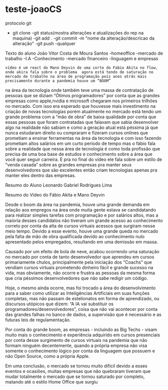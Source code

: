 # teste-joaoCS

protocolo git
- git clone<nome do rep>
-git status(mostra alterações e atualizações do rep na maquina) 
-git add .
-git commit -m "nome da alteração/descricao da alteração"
-git push 
-qualquer 


Texto do aluno João Vitor Costa de Moura Santos 
-homeoffice
-mercado de trabalho
-I.A
-Conhecimento
-mercado financeiro
-linguagem e empresas

 	vídeo é um react do Mano Deyvin de uma corte do Fabio Akita no flow, onde akira fala sobre o problema  agora está tendo de saturação no mercado de trabalho na área de programação pois anos atrás mais precisamente durante a pandemia houve um “BOOM”
na área da tecnologia onde também teve uma massa de contratação de pessoas que se diziam “Ótimos programadores” por conta que as  grandes empresas como apple,nvidia e microsoft chegaram nos primeiros trilhões no mercado.
 Com isso era esperado que houvesse mais investimento na criação de novas tecnologias
porém atualmente no mercado está tendo um grande problema com a “mão de obra” de baixa qualidade por conta que essas pessoas que foram contratadas que falavam que sabia desenvolver algo na realidade não sabiam e como a geração atual está péssima  já que nunca estudaram direito ou compraram e fizeram cursos onlines que prometiam a ensinar ferramentas na área da tecnologia e com isso fazendo prometiam altos salários em um curto período de tempo mas o fábio fala sobre a realidade que nessa área de tecnologia é como toda profissão que precisa de uma boa base de estudos e conhecimento sobre a área que você quer seguir carreira.
 	E pra no final do vídeo ele fala sobre um estilo de “venda casada” sobre as grandes empresas pra manter seus desenvolvedores que são excelentes então criam tecnologias apenas pra manter eles dentro das empresas.


Resumo do Aluno Leonardo Gabriel Rodrigues Lima


Resumo do Vídeo do Fábio Akita e Mano Deyvin


 Desde o boom da área na pandemia, houve uma grande demanda em relação aos empregos na área onde muita gente estava se candidatando para realizar simples tarefas com programação e por salários altos, mas a maioria desses candidatos não tiveram um grande acesso ao conhecimento correto por conta da alta de cursos virtuais acessos que surgiram nesse meio tempo. Devido a esse evento, houve uma grande queda no mercado pela falta de mão de obra qualificada devido ao conhecimento nulo apresentado pelos empregados, resultando em uma demissão em massa.

 Causado por um efeito de bola de neve, acabou ocorrendo uma saturação no mercado por conta de tanto desenvolvedor que aprendeu em cursos primariamente chulos, principalmente pela iniciação dos “Coachs” que vendiam cursos virtuais prometendo dinheiro fácil e grande sucesso na vida, mas obviamente, não ocorre e frustra as pessoas da mesma forma que cria péssimos desenvolvedores que não sabe redigir um código. 

 Hoje, o mesmo ainda ocorre, mas foi trocado a área do desenvolvimento para a saber como utilizar as Inteligências Artificiais em suas funções completas, mas não passam de estelionatos em forma de aprendizado, ou discursos utópicos que dizem: “A IA vai substituir os programadores/desenvolvedores”, coisa que não vai acontecer por conta das grandes falhas no banco de dados, a supervisão que é necessário e as futuras leis de regulamentação.

 Por conta do grande boom, as empresas - incluindo as Big Techs - visam muito mais o conhecimento e experiência adquirido em cursos presenciais por conta desse surgimento de cursos virtuais na pandemia que não formam ninguém decentemente, quando a própria empresa não visa somente o conhecimento lógico por conta da linguagem que possuem e não Open Source, como a própria Apple.

 Em uma conclusão, o mercado se tornou muito difícil devido a esses eventos e ocasiões, muitas empresas que não quebraram tiveram que mudar totalmente o mercado que se tornou saturado por completo, matando até o estilo Home Office que surgiu 

